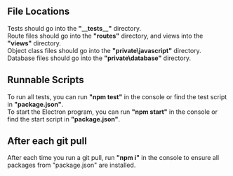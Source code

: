 ## File Locations
Tests should go into the __"\_\_tests\_\_"__ directory.  
Route files should go into the __"routes"__ directory, and views into the __"views"__ directory.  
Object class files should go into the __"private\\javascript"__ directory.  
Database files should go into the __"private\\database"__ directory.  

## Runnable Scripts
To run all tests, you can run __"npm test"__ in the console or find the test script in __"package.json"__.  
To start the Electron program, you can run __"npm start"__ in the console or find the start script in __"package.json"__.  

## After each git pull
After each time you run a git pull, run __"npm i"__ in the console to ensure all packages from "package.json" are installed.  